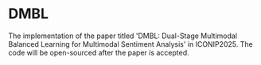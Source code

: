 # DMBL
The implementation of the paper titled 'DMBL: Dual-Stage Multimodal Balanced Learning for Multimodal Sentiment Analysis' in ICONIP2025. The code will be open-sourced after the paper is accepted.
